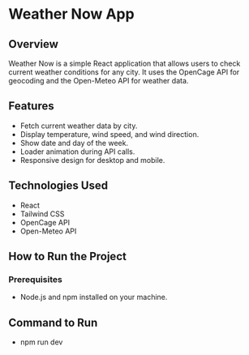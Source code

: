 # Weather Now App

## Overview
Weather Now is a simple React application that allows users to check current weather conditions for any city. It uses the OpenCage API for geocoding and the Open-Meteo API for weather data.

## Features
- Fetch current weather data by city.
- Display temperature, wind speed, and wind direction.
- Show date and day of the week.
- Loader animation during API calls.
- Responsive design for desktop and mobile.

## Technologies Used
- React
- Tailwind CSS
- OpenCage API
- Open-Meteo API

## How to Run the Project

### Prerequisites
- Node.js and npm installed on your machine.

## Command to Run 
- npm run dev